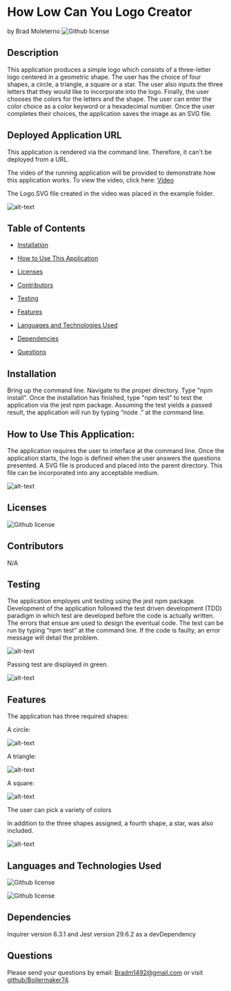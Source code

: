 # How Low Can You Logo Creator  

  by Brad Moleterno    ![Github license](https://img.shields.io/badge/license-MIT-blue.svg) 

## Description 

This application produces a simple logo which consists of a three-letter logo centered in a geometric shape. The user has the choice of four shapes, a circle, a triangle, a square or a star. The user also inputs the three letters that they would like to incorporate into the logo. Finally, the user chooses the colors for the letters and the shape. The user can enter the color choice as a color keyword or a hexadecimal number. Once the user completes their choices, the application saves the image as an SVG file. 

## Deployed Application URL 

This application is rendered via the command line.  Therefore, it can't be deployed from a URL.   

The video of the running application will be provided to demonstrate how this application works. To view the video, click here: [Video](https://watch.screencastify.com/v/7IBmHgINiFxD86neVPax) 

The Logo.SVG file created in the video was placed in the example folder. 

![alt-text](assets/logofromvideo.png) 

## Table of Contents 

* [Installation](#installation) 

* [How to Use This Application](#how-to-use-this-application) 

* [Licenses](#Licenses) 

* [Contributors](#contributors) 

* [Testing](#testing) 

* [Features](#features) 

* [Languages and Technologies Used](#languages-and-technologies-used) 

* [Dependencies](#dependencies) 

* [Questions](#questions) 

  

## Installation 

Bring up the command line. Navigate to the proper directory. Type "npm install". Once the installation has finished, type "npm test” to test the application via the jest npm package. Assuming the test yields a passed result, the application will run by typing “node  .” at the command line. 

## How to Use This Application: 

The application requires the user to interface at the command line.  Once the application starts, the logo is defined when the user answers the questions presented. A SVG file is produced and placed into the parent directory. This file can be incorporated into any acceptable medium. 

![alt-text](assets/cmdLine.png)  

  

## Licenses 

![Github license](https://img.shields.io/badge/license-MIT-blue.svg) 

## Contributors 

N/A 

## Testing 

The application employes unit testing using the jest npm package. Development of the application followed the test driven development (TDD) paradigm in which test are developed before the code is actually written. The errors that ensue are used to design the eventual code. The test can be run by typing “npm test” at the command line. If the code is faulty, an error message will detail the problem.

![alt-text](assets/testFail.png) 

 Passing test are displayed in green. 

![alt-text](assets/testPass.png) 

## Features 

The application has three required shapes: 

A circle: 

![alt-text](assets/greencircle.png) 

A triangle: 

![alt-text](assets/blacktriangle.png) 

 A square: 

![alt-text](assets/redsquare.png) 

The user can pick a variety of colors 

In addition to the three shapes assigned, a fourth shape, a star, was also included. 

![alt-text](assets/yellowstar.png) 

## Languages and Technologies Used 

![Github license](https://img.shields.io/badge/Language-HTML,JavaScript-blue.svg) 

![Github license](https://img.shields.io/badge/Technology-NodeJs-blue.svg) 

## Dependencies 

Inquirer version 6.3.1 and Jest version 29.6.2 as a devDependency 

 

## Questions 

Please send your questions by email:  Bradm1492@gmail.com or visit [github/Boilermaker74](https://github.com/Boilermaker74). 
